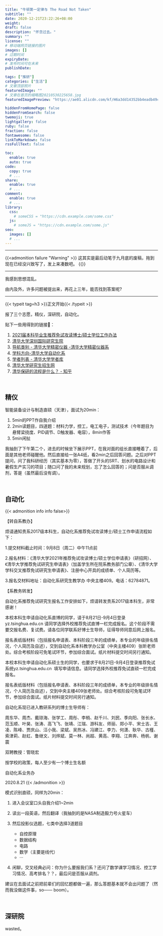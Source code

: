 ```yaml
---
title: "牛顿第一定律与 The Road Not Taken"
subtitle: ""
date: 2020-12-21T23:22:26+08:00
weight: 
draft: false
description: "怀念过去。"
summary: ""
license: ""
# 移动端网页链接的图片
images: []
# 过期时间
expiryDate: 
# 发布时间可在未来
publishDate: 

tags: ["推研"]
categories: ["生活"]
# 文章顶部照片
featuredImage: ""
# 文章在首页的缩略图20210530225658.jpg
featuredImagePreview: "https://ae01.alicdn.com/kf/H6a3dd14352bb4eadb49cefbe668a5f7fE.png"

hiddenFromHomePage: false
hiddenFromSearch: false
twemoji: true
lightgallery: false
ruby: false
fraction: false
fontawesome: false
linkToMarkdown: false
rssFullText: false

toc:
  enable: true
  auto: true
code:
  copy: true
  # ...
share:
  enable: true
  # ...
comment:
  enable: true
  # ...
library:
  css:
    # someCSS = "https://cdn.example.com/some.css"
  js:
    # someJS = "https://cdn.example.com/some.js"
seo:
  images: []
  # ...
---
```


<!--more-->
---
{{<admonition failure "Warning" >}}
这其实是最后动笔于九月底的废稿，拖到现在已经没兴致写了，发上来凑数吧。
{{</admonition>}}

---


我感到思想混乱。

由内及外，许多问题被提出来，再花上三年，能否找到答案呢?

---

{{< typeit tag=h3 >}}正文开始{{< /typeit >}}

报了三个志愿，精仪，深研院，自动化。

贴下一些用得到的链接:link:：

1. [2021届本科毕业生推荐免试攻读博士/硕士学位工作办法](https://mp.weixin.qq.com/s?__biz=MzAxMDcwMDcwOQ==&mid=2655840146&idx=1&sn=8191a6411605e68c31ea5a2a1a3ff98f)
2. [清华大学深圳国际研究生院](https://www.sigs.tsinghua.edu.cn)
3. [导航类别 - 清华大学精密仪器 -清华大学精密仪器系](http://faculty.dpi.tsinghua.edu.cn/index.html)
4. [学科方向-清华大学自动化系](http://www.au.tsinghua.edu.cn/kxyj/xkfx.htm)
5. [学者列表 - 清华大学学者库](https://thurid.lib.tsinghua.edu.cn/scholar/?departmentsCode=6)
6. [清华大学研究生招生网](http://yz.tsinghua.edu.cn/)
7. [清华保研的流程是什么？ - 知乎](https://www.zhihu.com/question/29092915/answer/101719217)

​    

## 精仪

智能装备设计与制造直硕（天津），面试为20min：

1. 5min的PPT作自我介绍
2. 2min读题目，四道题：材料力学，控工，电工电子，测试技术（今年题目为悬臂梁挠度、PID调节、D触发器、电容），8min作答
3. 5min闲扯

我抽到了下午第二个，进去的时候坐下展示PPT，在我对面的组长直接睡着了，后面是其他老师碰醒他。然后直接给一张A4纸，看2min之后回答问题。之后对PPT提问，问了我科研经历（其实基本为零），答做了开头的SRT、划水的电路设计和暑假生产实习的项目；随口问了我的未来规划，忘了怎么回答的；问是否服从调剂，答是（虽然最后没有调）。

​    

## 自动化

{{< admonition info info false>}}

【转自系教办】

烦请通知贵系2017级本科生，自动化系推荐免试攻读博士/硕士工作申请流程如下：

1.提交材料截止时间：9月8日（周二）中午11点前

2.报名材料：《清华大学2021年推荐免试攻读博士/硕士学位申请表》（研招网）、《清华大学推荐免试研究生申请表》（加盖学生所在院系教务部门公章）、《清华大学学科交叉推荐免试研究生申请表》、注册中心开具的成绩单、个人简历等。

3.报名交材料地址：自动化系研究生教学办 中央主楼409。电话：62784871。

【系教务转发】

自动化系推荐免试研究生报名工作安排如下，烦请转发贵系2017级本科生，非常感谢！

本校本科生申请自动化系直博的同学，请于8月21日-9月4日登录yz.tsinghua.edu.cn 请同学选择外校推荐免试直博一栏完成报名。这个阶段不需要交报名费、复试费。请各位同学联系好博士生导师，征得导师同意后网上报名。

报名表纸版材料（包括报名申请表、本科阶段三年的成绩单，本专业的年级排名情况，个人简历及自述），交到自动化系本科教学办公室（中央主楼409）张昕老师处。综合考核阶段可免笔试环节，参加综合面试。纸片材料提交时间另行通知。

本校本科生申请自动化系硕士生的同学，也要求于8月21日-9月4日登录推荐免试系统yz.tsinghua.edu.cn  填写申请信息。请同学选择外校推荐免试直硕一栏完成报名。

报名表纸版材料（包括报名申请表、本科阶段三年的成绩单，本专业的年级排名情况，个人简历及自述），交到中央主楼409张老师处。综合考核阶段可免笔试环节，参加综合面试。纸片材料提交时间另行通知。

自动化系现已进入教研系列的博士生导师有：

周东华、周杰、戴琼海、张学工、周彤、李梢、赵千川、刘民、季向阳、张长水、范玉顺、叶昊、张涛、高飞飞、张靖、江瑞、游科友、师丽、郑小平、宋士吉、王凌、陈峰、贾庆山、汪小我、梁斌、吴热冰、冯建江、李力、何潇、耿华、古槿、索津莉、赵虹、鲁继文、刘烨斌、莫一林、尚超、黄高、李翔、江奔奔、杨帆、谢震

双聘教授：管晓宏

按学校的政策，每人至少有一个博士生名额

自动化系业务办

2020.8.21
{{< /admonition >}}

模式识别直硕，同样为20min：

1. 进入会议室口头自我介绍1~2min
2. 读出一段英语，然后翻译（我抽到的是NASA制造毅力号火星车）
3. 然后投影仪选题，七类中选择3道题目
   * 自控原理
   * 数据结构
   * 电路
   * 数学（主要是线代）
   * ···

4. 闲聊，交叉经典必问：你为什么要报我们系？还问了数学课学习情况、控工学习情况、高考排名？？，最后问是否服从调剂。

建议在去面试之前把前辈们的回忆题都做一遍，那么答题基本就不会出问题了（然而我没做这件事，so—— boom）。

​    

## 深研院 ##

wasted。

   